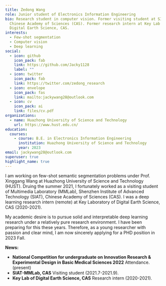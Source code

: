 ```yaml
---
title: Zedong Wang
role: Junior student of Electronics Information Engineering
bio: Research student in computer vision. Former visiting student at SIAT-MMLab,
  Chinese Academy of Sciences (CAS). Former research intern at Key Lab of
  Digital Earth Science, CAS.
interests:
  - Few-shot segmentation
  - Computer vision
  - Deep learning
social:
  - icon: github
    icon_pack: fab
    link: https://github.com/Jacky1128
    label: ""
  - icon: twitter
    icon_pack: fab
    link: https://twitter.com/zedong_research
  - icon: envelope
    icon_pack: fas
    link: mailto:jackywang28@outlook.com
  - icon: cv
    icon_pack: ai
    link: files/cv.pdf
organizations:
  - name: Huazhong University of Science and Technology
    url: https://www.hust.edu.cn/
education:
  courses:
    - course: B.E. in Electronics Information Engineering
      institution: Huazhong University of Science and Technology
      year: 2023
email: jackywang28@outlook.com
superuser: true
highlight_name: true
---
```

I am working on few-shot semantic segmentation problems under Prof. Xinggang Wang at Huazhong University of Science and Technology (HUST). Druing the summer 2021, I fortunately worked as a visiting student of Multimedia Laboratory (MMLab), Shenzhen Institute of Advanced Technology (SIAT), Chinese Academy of Sciences (CAS). I was a deep learning research intern (remote) at Key Laboratory of Digital Earth Science, CAS (2020-2021).

My academic desire is to pursue solid and interpretable deep learning research under a relatively pure research environment. I have been preparing for this these years. Therefore, as a young researcher with passion and clear mind, I am now sincerely applying for a PHD position in 2023 Fall. 

**News:**

* **National Competition for undergraduate on Innovation Research & Experimental Design in Basic Medical Sciences 2022**    Attendance. (present)
* **SIAT-MMLab, CAS**    Visiting student (2021.7-2021.9).
* **Key Lab of Digital Earth Science, CAS**    Research intern (2020-2021).